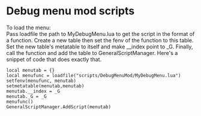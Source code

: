 # Debug menu mod scripts
To load the menu:  
Pass loadfile the path to MyDebugMenu.lua to get the script in the format of a function. Create a new table then set the fenv of the function to this table. Set the new table's metatable to itself and make \_\_index point to \_G. Finally, call the function and add the table to GeneralScriptManager. Here's a snippet of code that does exactly that.

```
local menutab = {}  
local menufunc = loadfile("scripts/DebugMenuMod/MyDebugMenu.lua")  
setfenv(menufunc, menutab)  
setmetatable(menutab,menutab)  
menutab.__index = _G  
menutab._G = _G  
menufunc()  
GeneralScriptManager.AddScript(menutab)  
```
